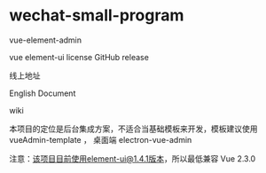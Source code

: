 # wechat-small-program
vue-element-admin

vue element-ui license GitHub release

线上地址

English Document

wiki

本项目的定位是后台集成方案，不适合当基础模板来开发，模板建议使用 vueAdmin-template ， 桌面端 electron-vue-admin

注意：该项目目前使用element-ui@1.4.1版本，所以最低兼容 Vue 2.3.0
